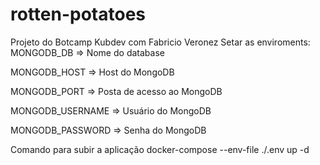 # rotten-potatoes
Projeto do Botcamp Kubdev com Fabricio Veronez
Setar as enviroments:
MONGODB_DB => Nome do database

MONGODB_HOST => Host do MongoDB

MONGODB_PORT => Posta de acesso ao MongoDB

MONGODB_USERNAME => Usuário do MongoDB

MONGODB_PASSWORD => Senha do MongoDB

Comando para subir a aplicação
docker-compose --env-file ./.env up -d
